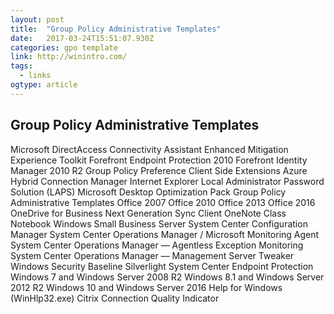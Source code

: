 ```yaml
---
layout: post 
title:  "Group Policy Administrative Templates" 
date:   2017-03-24T15:51:07.930Z 
categories: gpo template
link: http://winintro.com/ 
tags:
  - links
ogtype: article 
---
```


##  Group Policy Administrative Templates
Microsoft
DirectAccess Connectivity Assistant
Enhanced Mitigation Experience Toolkit
Forefront Endpoint Protection 2010
Forefront Identity Manager 2010 R2
Group Policy Preference Client Side Extensions
Azure Hybrid Connection Manager
Internet Explorer
Local Administrator Password Solution (LAPS)
Microsoft Desktop Optimization Pack Group Policy Administrative Templates
Office 2007
Office 2010
Office 2013
Office 2016
OneDrive for Business Next Generation Sync Client
OneNote Class Notebook
Windows Small Business Server
System Center Configuration Manager
System Center Operations Manager / Microsoft Monitoring Agent
System Center Operations Manager — Agentless Exception Monitoring
System Center Operations Manager — Management Server Tweaker
Windows Security Baseline
Silverlight
System Center Endpoint Protection
Windows 7 and Windows Server 2008 R2
Windows 8.1 and Windows Server 2012 R2
Windows 10 and Windows Server 2016
Help for Windows (WinHlp32.exe)
Citrix
Connection Quality Indicator
